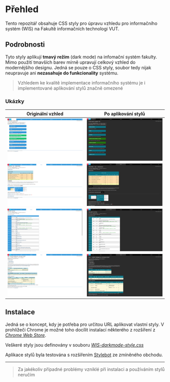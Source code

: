 # Přehled

Tento repozitář obsahuje CSS styly pro úpravu vzhledu pro informačního systém (WIS) na Fakultě informačních technologi VUT.

## Podrobnosti

Tyto styly aplikují **tmavý režim** (dark mode) na infomační systém fakulty. Mimo použití tmavších barev mírně upravují celkový vzhled do modernějšího designu. Jedná se pouze o CSS styly, soubor tedy nijak neupravuje ani **nezasahuje do funkcionality** systému.

> Vzhledem ke kvalitě implementace informačního systému je i implementované aplikování stylů značně omezené

### Ukázky

Originální vzhled          |  Po aplikování stylů
:-------------------------:|:-------------------------:
![](https://github.com/chladekm/VUT-FIT-WIS_Dark-mode/blob/master/img/Before/old_wis_0.png) | ![](https://github.com/chladekm/VUT-FIT-WIS_Dark-mode/blob/master/img/After/wis_0.png)
![](https://github.com/chladekm/VUT-FIT-WIS_Dark-mode/blob/master/img/Before/old_wis_1.png) | ![](https://github.com/chladekm/VUT-FIT-WIS_Dark-mode/blob/master/img/After/wis_1.png)
![](https://github.com/chladekm/VUT-FIT-WIS_Dark-mode/blob/master/img/Before/old_wis_2.png) | ![](https://github.com/chladekm/VUT-FIT-WIS_Dark-mode/blob/master/img/After/wis_2.png)
![](https://github.com/chladekm/VUT-FIT-WIS_Dark-mode/blob/master/img/Before/old_wis_3.png) | ![](https://github.com/chladekm/VUT-FIT-WIS_Dark-mode/blob/master/img/After/wis_3.png)

## Instalace

Jedná se o koncept, kdy je potřeba pro určitou URL aplikovat vlastní styly. V prohlížeči Chrome je možné toho docílit instalací některého z rozšíření z [*Chrome Web Store*](https://chrome.google.com/webstore/category/extensions).

Veškeré styly jsou definovány v souboru [*WIS-darkmode-style.css*](https://github.com/chladekm/VUT-FIT-WIS_Dark-mode/blob/master/src/WIS-darkmode-style.css)

Aplikace stylů byla testována s rozšířením [Stylebot](https://chrome.google.com/webstore/detail/stylebot/oiaejidbmkiecgbjeifoejpgmdaleoha) ze zmíněného obchodu.  

---

> Za jakékoliv případné problémy vzniklé při instalaci a používáním stylů neručím